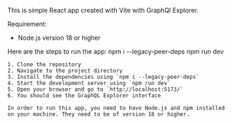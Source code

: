 This is simple React app created with Vite with GraphQl Explorer.

Requirement:

- Node.js version 18 or higher

Here are the steps to run the app:
npm i --legacy-peer-deps
npm run dev

```
1. Clone the repository
2. Navigate to the project directory
3. Install the dependencies using `npm i --legacy-peer-deps`
4. Start the development server using `npm run dev`
5. Open your browser and go to `http://localhost:5173/`
6. You should see the GraphQL Explorer interface

In order to run this app, you need to have Node.js and npm installed on your machine. They need to be of version 18 or higher.
```
